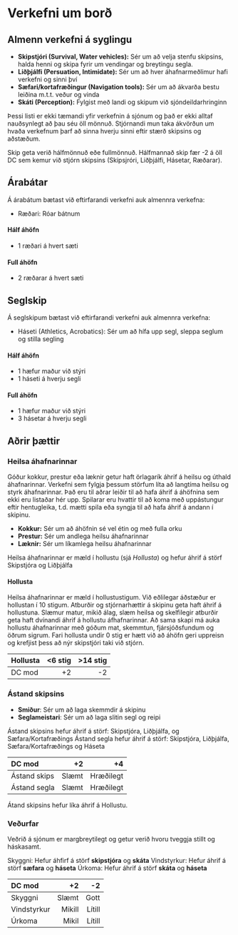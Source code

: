 # Verkefni um borð

## Almenn verkefni á syglingu

- **Skipstjóri (Survival, Water vehicles):** Sér um að velja stenfu skipsins, halda henni og skipa fyrir um vendingar og breytingu segla.
- **Liðþjálfi (Persuation, Intimidate):** Sér um að hver áhafnarmeðlimur hafi verkefni og sinni því
- **Sæfari/kortafræðingur (Navigation tools):** Sér um að ákvarða bestu leiðina m.t.t. veður og vinda
- **Skáti (Perception):** Fylgist með landi og skipum við sjóndeildarhringinn

Þessi listi er ekki tæmandi yfir verkefnin á sjónum og það er ekki alltaf nauðsynlegt að þau séu öll mönnuð. Stjórnandi mun taka ákvörðun um hvaða verkefnum þarf að sinna hverju sinni eftir stærð skipsins og aðstæðum. 

Skip geta verið hálfmönnuð eðe fullmönnuð. Hálfmannað skip fær -2 á öll DC sem kemur við stjórn skipsins (Skipsjróri, Liðþjálfi, Hásetar, Ræðarar).

## Árabátar

Á árabátum bætast við eftirfarandi verkefni auk almennra verkefna:

- Ræðari: Róar bátnum

#### Hálf áhöfn
- 1 ræðari á hvert sæti

#### Full áhöfn
- 2 ræðarar á hvert sæti


## Seglskip

Á seglskipum bætast við eftirfarandi verkefni auk almennra verkefna:

- Háseti (Athletics, Acrobatics): Sér um að hífa upp segl, sleppa seglum og stilla segling

#### Hálf áhöfn

- 1 hæfur maður við stýri
- 1 háseti á hverju segli

#### Full áhöfn

- 1 hæfur maður við stýri
- 3 hásetar á hverju segli

## Aðrir þættir

### Heilsa áhafnarinnar

Góður kokkur, prestur eða læknir getur haft örlagarík áhrif á heilsu og úthald áhafnarinnar.
Verkefni sem fylgja þessum störfum líta að langtíma heilsu og styrk áhafnarinnar.
Það eru til aðrar leiðir til að hafa áhrif á áhöfnina sem ekki eru listaðar hér upp. Spilarar eru hvattir til að koma með uppástungur eftir hentugleika, t.d. mætti spila eða syngja til að hafa áhrif á andann í skipinu.

- **Kokkur:** Sér um að áhöfnin sé vel étin og með fulla orku
- **Prestur:** Sér um andlega heilsu áhafnarinnar
- **Læknir:** Sér um líkamlega heilsu áhafnarinnar

Heilsa áhafnarinnar er mæld í hollustu (sjá *Hollusta*) og hefur áhrif á störf Skipstjóra og Liðþjálfa

#### Hollusta

Heilsa áhafnarinnar er mæld í hollustustigum. 
Við eðlilegar áðstæður er hollustan í 10 stigum. Atburðir og stjórnarhættir á skipinu geta haft áhrif á hollustuna. Slæmur matur, mikið álag, slæm heilsa og skelfilegir atburðir geta haft dvínandi áhrif á hollustu áfhafnarinnar. Að sama skapi má auka hollustu áhafnarinnar með góðum mat, skemmtun, fjársjóðsfundum og öðrum sigrum.
Fari hollusta undir 0 stig er hætt við að áhöfn geri uppreisn og krefjist þess að nýr skipstjóri taki við stjórn.

| Hollusta	| <6 stig 	| >14 stig 	|
|:----------|----------:|----------:|
| DC mod	| +2		| -2		|


### Ástand skipsins

- **Smiður**: Sér um að laga skemmdir á skipinu
- **Seglameistari**: Sér um að laga slitin segl og reipi

Ástand skipsins hefur áhrif á störf: Skipstjóra, Liðþjálfa, og Sæfara/Kortafræðings
Ástand segla hefur áhrif á störf: Skipstjóra, Liðþjálfa, Sæfara/Kortafræðings og Háseta

| DC mod			| +2				| +4				|
|:------------------|------------------:|------------------:|
| Ástand skips		| Slæmt				| Hræðilegt			|
| Ástand segla		| Slæmt				| Hræðilegt			|

Átand skipsins hefur líka áhrif á Hollustu.

### Veðurfar

Veðrið á sjónum er margbreytilegt og getur verið hvoru tveggja stillt og háskasamt.

Skyggni: Hefur áhfirf á störf **skipstjóra** og **skáta** 
Vindstyrkur: Hefur áhrif á störf **sæfara** og **háseta**
Úrkoma: Hefur áhrif á störf **skáta** og **háseta**

| DC mod		| +2				| -2				|
|:--------------|------------------:|------------------:|
| Skyggni		| Slæmt				| Gott				|
| Vindstyrkur	| Mikill			| Lítill			|
| Úrkoma		| Mikil				| Lítill			|
